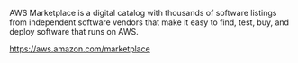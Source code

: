 AWS Marketplace is a digital catalog with thousands of software listings from independent software vendors that make it easy to find, test, buy, and deploy software that runs on AWS.

https://aws.amazon.com/marketplace